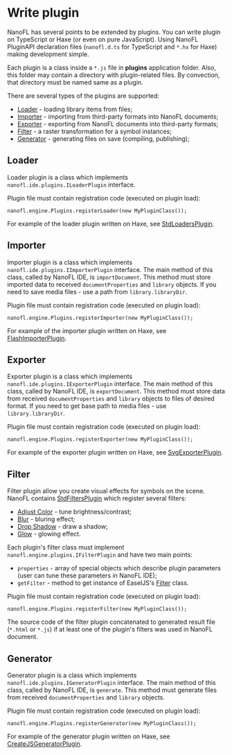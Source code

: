 # Write plugin

NanoFL has several points to be extended by plugins.
You can write plugin on TypeScript or Haxe (or even on pure JavaScript).
Using NanoFL PluginAPI declaration files (`nanofl.d.ts` for TypeScript and `*.hx` for Haxe) making development simple.

Each plugin is a class inside a `*.js` file in **plugins** application folder.
Also, this folder may contain a directory with plugin-related files.
By convection, that directory must be named same as a plugin.

There are several types of the plugins are supported:

* [Loader](#loader) - loading library items from files;
* [Importer](#importer) - importing from third-party formats into NanoFL documents;
* [Exporter](#exporter) - exporting from NanoFL documents into third-party formats;
* [Filter](#filter) - a raster transformation for a symbol instances;
* [Generator](#generator) - generating files on save (compiling, publishing);


<a name="loader"></a>

## Loader
Loader plugin is a class which implements `nanofl.ide.plugins.ILoaderPlugin` interface.

Plugin file must contain registration code (executed on plugin load):
```
nanofl.engine.Plugins.registerLoader(new MyPluginClass());

```

For example of the loader plugin written on Haxe, see [StdLoadersPlugin](https://bitbucket.org/nanofl/plugins/src/default/StdLoadersPlugin).

<a name="importer"></a>

## Importer
Importer plugin is a class which implements `nanofl.ide.plugins.IImporterPlugin` interface.
The main method of this class, called by NanoFL IDE, is `importDocument`.
This method must store imported data to received `documentProperties` and `library` objects.
If you need to save media files - use a path from `library.libraryDir`.

Plugin file must contain registration code (executed on plugin load):
```
nanofl.engine.Plugins.registerImporter(new MyPluginClass());

```

For example of the importer plugin written on Haxe, see [FlashImporterPlugin](https://bitbucket.org/nanofl/plugins/src/default/FlashImporterPlugin).


<a name="exporter"></a>

## Exporter
Exporter plugin is a class which implements `nanofl.ide.plugins.IExporterPlugin` interface.
The main method of this class, called by NanoFL IDE, is `exportDocument`.
This method must store data from received `documentProperties` and `library` objects to files of desired format.
If you need to get base path to media files - use `library.libraryDir`.

Plugin file must contain registration code (executed on plugin load):
```
nanofl.engine.Plugins.registerExporter(new MyPluginClass());

```

For example of the exporter plugin written on Haxe, see [SvgExporterPlugin](https://bitbucket.org/nanofl/plugins/src/default/SvgExporterPlugin).


<a name="filter"></a>

## Filter
Filter plugin allow you create visual effects for symbols on the scene.
NanoFL contains [StdFiltersPlugin](https://bitbucket.org/nanofl/plugins/src/default/StdFiltersPlugin) which register several filters:

* [Adjust Color](https://bitbucket.org/nanofl/plugins/src/default/StdFiltersPlugin/src/AdjustColorFilterPlugin.hx) - tune brightness/contrast;
* [Blur](https://bitbucket.org/nanofl/plugins/src/default/StdFiltersPlugin/src/BlurFilterPlugin.hx) - bluring effect;
* [Drop Shadow](https://bitbucket.org/nanofl/plugins/src/default/StdFiltersPlugin/src/DropShadowFilterPlugin.hx) - draw a shadow;
* [Glow](https://bitbucket.org/nanofl/plugins/src/default/StdFiltersPlugin/src/GlowFilterPlugin.hx) - glowing effect.

Each plugin's filter class must implement `nanofl.engine.plugins.IFilterPlugin` and have two main points:

* `properties` - array of special objects which describe plugin parameters (user can tune these parameters in NanoFL IDE);
* `getFilter` - method to get instance of EaselJS's [Filter](http://createjs.com/Docs/EaselJS/classes/Filter.html) class.

Plugin file must contain registration code (executed on plugin load):
```
nanofl.engine.Plugins.registerFilter(new MyPluginClass());

```

The source code of the filter plugin concatenated to generated result file (`*.html` or `*.js`)
if at least one of the plugin's filters was used in NanoFL document.

<a name="generator"></a>

## Generator
Generator plugin is a class which implements `nanofl.ide.plugins.IGeneratorPlugin` interface.
The main method of this class, called by NanoFL IDE, is `generate`.
This method must generate files from received `documentProperties` and `library` objects.

Plugin file must contain registration code (executed on plugin load):
```
nanofl.engine.Plugins.registerGenerator(new MyPluginClass());

```

For example of the generator plugin written on Haxe, see [CreateJSGeneratorPlugin](https://bitbucket.org/nanofl/plugins/src/default/CreateJSGeneratorPlugin).
